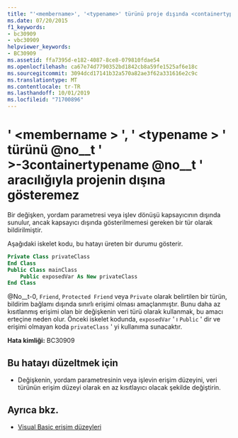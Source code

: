 ```yaml
---
title: "'<membername>', '<typename>' türünü proje dışında <containertype> '<containertypename>' üzerinden gösteremez"
ms.date: 07/20/2015
f1_keywords:
- bc30909
- vbc30909
helpviewer_keywords:
- BC30909
ms.assetid: ffa7395d-e182-4087-8ce8-079810fdae54
ms.openlocfilehash: ca67e74d7790352bd1842cb8a59fe1525af6e18c
ms.sourcegitcommit: 3094dcd17141b32a570a82ae3f62a331616e2c9c
ms.translationtype: MT
ms.contentlocale: tr-TR
ms.lasthandoff: 10/01/2019
ms.locfileid: "71700896"
---
```

# <a name="membername-cannot-expose-type-typename-outside-the-project-through-containertype-containertypename"></a>' \<membername > ', ' \<typename > ' türünü @no__t ' >-3containertypename @no__t ' aracılığıyla projenin dışına gösteremez
Bir değişken, yordam parametresi veya işlev dönüşü kapsayıcının dışında sunulur, ancak kapsayıcı dışında gösterilmemesi gereken bir tür olarak bildirilmiştir.  
  
 Aşağıdaki iskelet kodu, bu hatayı üreten bir durumu gösterir.  
  
```vb  
Private Class privateClass  
End Class  
Public Class mainClass  
    Public exposedVar As New privateClass  
End Class  
```  
  
 @No__t-0, `Friend`, `Protected Friend` veya `Private` olarak belirtilen bir türün, bildirim bağlamı dışında sınırlı erişimi olması amaçlanmıştır. Bunu daha az kısıtlanmış erişimi olan bir değişkenin veri türü olarak kullanmak, bu amacı erteçine neden olur. Önceki iskelet kodunda, `exposedVar` ' ı `Public` ' dir ve erişimi olmayan koda `privateClass` ' yi kullanıma sunacaktır.  
  
 **Hata kimliği:** BC30909  
  
## <a name="to-correct-this-error"></a>Bu hatayı düzeltmek için  
  
- Değişkenin, yordam parametresinin veya işlevin erişim düzeyini, veri türünün erişim düzeyi olarak en az kısıtlayıcı olacak şekilde değiştirin.  
  
## <a name="see-also"></a>Ayrıca bkz.

- [Visual Basic erişim düzeyleri](../../../visual-basic/programming-guide/language-features/declared-elements/access-levels.md)
